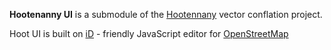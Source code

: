 **Hootenanny UI** is a submodule of the [Hootennany](https://github.com/ngageoint/hootenanny) vector conflation project.

Hoot UI is built on [iD](https://github.com/openstreetmap/iD) - friendly JavaScript editor for [OpenStreetMap](http://www.openstreetmap.org/)
